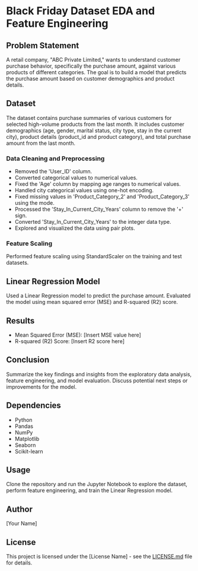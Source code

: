 # Black Friday Dataset EDA and Feature Engineering

## Problem Statement
A retail company, "ABC Private Limited," wants to understand customer purchase behavior, specifically the purchase amount, against various products of different categories. The goal is to build a model that predicts the purchase amount based on customer demographics and product details.

## Dataset
The dataset contains purchase summaries of various customers for selected high-volume products from the last month. It includes customer demographics (age, gender, marital status, city type, stay in the current city), product details (product_id and product category), and total purchase amount from the last month.

### Data Cleaning and Preprocessing
- Removed the 'User_ID' column.
- Converted categorical values to numerical values.
- Fixed the 'Age' column by mapping age ranges to numerical values.
- Handled city categorical values using one-hot encoding.
- Fixed missing values in 'Product_Category_2' and 'Product_Category_3' using the mode.
- Processed the 'Stay_In_Current_City_Years' column to remove the '+' sign.
- Converted 'Stay_In_Current_City_Years' to the integer data type.
- Explored and visualized the data using pair plots.

### Feature Scaling
Performed feature scaling using StandardScaler on the training and test datasets.

## Linear Regression Model
Used a Linear Regression model to predict the purchase amount.
Evaluated the model using mean squared error (MSE) and R-squared (R2) score.

## Results
- Mean Squared Error (MSE): [Insert MSE value here]
- R-squared (R2) Score: [Insert R2 score here]

## Conclusion
Summarize the key findings and insights from the exploratory data analysis, feature engineering, and model evaluation. Discuss potential next steps or improvements for the model.

## Dependencies
- Python
- Pandas
- NumPy
- Matplotlib
- Seaborn
- Scikit-learn

## Usage
Clone the repository and run the Jupyter Notebook to explore the dataset, perform feature engineering, and train the Linear Regression model.

## Author
[Your Name]

## License
This project is licensed under the [License Name] - see the [LICENSE.md](LICENSE.md) file for details.
